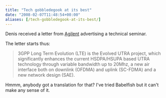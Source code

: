 ```yaml
---
title: "Tech gobbledegook at its best"
date: "2008-02-07T11:48:54+00:00"
aliases: [/tech-gobbledegook-at-its-best/]
---
```


Denis received a letter from [Agilent](http://www.agilent.co.uk/) advertising a technical seminar.

The letter starts thus:

>3GPP Long Term Evolution (LTE) is the Evolved UTRA project, which significantly enhances the current HSDPA/HSUPA based UTRA technology through variable bandwidth up to 20Mhz, a new air interface both on downlink (OFDMA) and uplink (SC-FDMA) and a new network design (SAE).

Hmmm, anybody got a translation for that? I've tried Babelfish but it can't make any sense of it.
